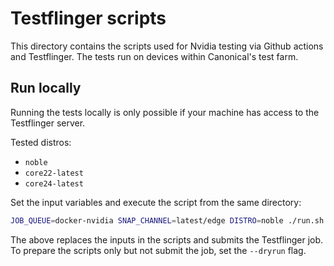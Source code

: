 # Testflinger scripts

This directory contains the scripts used for Nvidia testing via Github actions and Testflinger.
The tests run on devices within Canonical's test farm.

## Run locally
Running the tests locally is only possible if your machine has access to the Testflinger server.

Tested distros:
- `noble`
- `core22-latest`
- `core24-latest`

Set the input variables and execute the script from the same directory:
```bash
JOB_QUEUE=docker-nvidia SNAP_CHANNEL=latest/edge DISTRO=noble ./run.sh
```
The above replaces the inputs in the scripts and submits the Testflinger job.
To prepare the scripts only but not submit the job, set the `--dryrun` flag.
